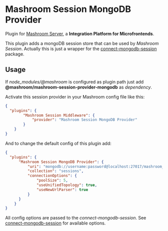 
# Mashroom Session MongoDB Provider

Plugin for [Mashroom Server](https://www.mashroom-server.com), a **Integration Platform for Microfrontends**.

This plugin adds a mongoDB session store that can be used by _Mashroom Session_.
Actually this is just a wrapper for the [connect-mongodb-session](https://github.com/mongodb-js/connect-mongodb-session) package.

## Usage

If *node_modules/@mashroom* is configured as plugin path just add **@mashroom/mashroom-session-provider-mongodb** as *dependency*.

Activate this session provider in your Mashroom config file like this:

```json
{
  "plugins": {
        "Mashroom Session Middleware": {
            "provider": "Mashroom Session MongoDB Provider"
        }
    }
}
```

And to change the default config of this plugin add:

```json
{
  "plugins": {
      "Mashroom Session MongoDB Provider": {
          "uri": "mongodb://username:password@localhost:27017/mashroom_session_db?connectTimeoutMS=1000&socketTimeoutMS=2500",
          "collection": "sessions",
          "connectionOptions": {
              "poolSize": 5,
              "useUnifiedTopology": true,
              "useNewUrlParser": true
          }
      }
    }
}
```

All config options are passed to the _connect-mongodb-session_.
See [connect-mongodb-session](https://github.com/mongodb-js/connect-mongodb-session) for available options.

